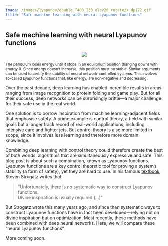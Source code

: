 ```yaml
---
image: /images/lyapunov/double_T400_I30_elev20_rotate2x_dpi72.gif 
title: "Safe machine learning with neural Lyapunov functions"
---
```


## Safe machine learning with neural Lyapunov functions

<p align="center">
<img src="/images/lyapunov/double_T400_I30_elev20_rotate2x_dpi72_up.gif"  style="background:none; border:none; box-shadow:none;">
</p>
<span class="caption" STYLE="font-size:85%"> The pendulum loses energy until it stops in an equilbrium position (hanging down) with energy 0. 
 Since energy doesn't increase, this position must be stable. Similar arguments can be used to certify the stability of neural network-controlled systems. This involves so-called Lyapunov functions that, like energy, are non-negative and decreasing. </span>

Over the past decade, deep learning has enabled incredible results in areas ranging from image recognition to protein folding and game play. But for all their success, deep networks can be surprisingly brittle—a major challenge for their safe use in the real world. 

One solution is to borrow inspiration from machine learning-adjacent fields that emphasise safety. A prime example is control theory, a field with similar goals but a longer track record of real-world applications, including intensive care and fighter jets. But control theory is also more limited in scope, since it involves less learning and therefore more domain knowledge. 

Combining deep learning with control theory could therefore create the best of both worlds: algorithms that are simultaneously expressive and safe. This blog post is about such a combination, known as Lyapunov functions. Lyapunov functions are a key control theoretic tool for proving a system’s stability (a form of safety), yet they are hard to use. In his famous [textbook](https://www.stevenstrogatz.com/books/nonlinear-dynamics-and-chaos-with-applications-to-physics-biology-chemistry-and-engineering), Steven Strogatz writes that:

<blockquote> "Unfortunately, there is no systematic way to construct Lyapunov functions. <br> Divine inspiration is usually required (...)" </blockquote>

But Strogatz wrote this many years ago, and since then systematic ways to construct Lyapunov functions have in fact been developed—relying not on divine inspiration but on optimization. Most recently, these methods have been combined with deep neural networks. Here, we will compare these “neural Lyapunov functions”. 

More coming soon. 

